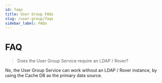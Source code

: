 ```yaml
---
id: faqs
title: User Group FAQs
slug: /user-group/faqs
sidebar_label: FAQs
---
```


# FAQ

> Does the User Group Service require an LDAP / Rover?

No, the User Group Service can work without an LDAP / Rover instance, by using the Cache DB as the primary data source.
